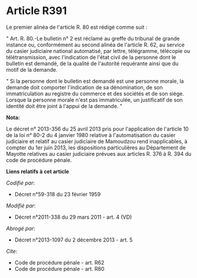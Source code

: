 # Article R391

Le premier alinéa de l'article R. 80 est rédigé comme suit : 

" Art. R. 80.-Le bulletin n° 2 est réclamé au greffe du tribunal de grande instance ou, conformément au second alinéa de
l'article R. 62, au service du casier judiciaire national automatisé, par lettre, télégramme, télécopie ou télétransmission,
avec l'indication de l'état civil de la personne dont le bulletin est demandé, de la qualité de l'autorité requérante ainsi
que du motif de la demande. 

" Si la personne dont le bulletin est demandé est une personne morale, la demande doit comporter l'indication de sa
dénomination, de son immatriculation au registre du commerce et des sociétés et de son siège. Lorsque la personne morale
n'est pas immatriculée, un justificatif de son identité doit être joint à l'appui de la demande. "

**Nota:**

Le décret n° 2013-356 du 25 avril 2013 pris pour l'application de l'article 10 de la loi n° 80-2 du 4 janvier 1980 relative à
l'automatisation du casier judiciaire et relatif au casier judiciaire de Mamoudzou rend inapplicables, à compter du 1er juin
2013, les dispositions particulières au Département de Mayotte relatives au casier judiciaire prévues aux articles R. 376 à
R. 394 du code de procédure pénale.

**Liens relatifs à cet article**

_Codifié par_:

  - Décret n°59-318 du 23 février 1959

_Modifié par_:

  - Décret n°2011-338 du 29 mars 2011 - art. 4 (VD)

_Abrogé par_:

  - Décret n°2013-1097 du 2 décembre 2013 - art. 5

_Cite_:

  - Code de procédure pénale - art. R62
  - Code de procédure pénale - art. R80
